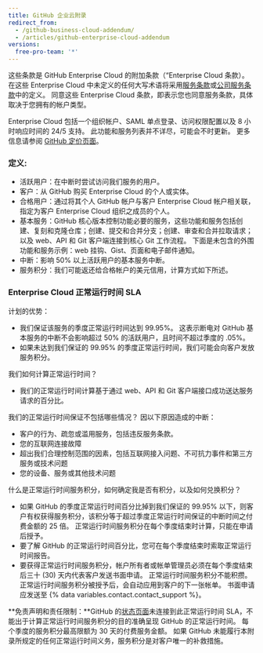 ```yaml
---
title: GitHub 企业云附录
redirect_from:
  - /github-business-cloud-addendum/
  - /articles/github-enterprise-cloud-addendum
versions:
  free-pro-team: '*'
---
```


这些条款是 GitHub Enterprise Cloud 的附加条款（“Enterprise Cloud 条款）。 在这些 Enterprise Cloud 中未定义的任何大写术语将采用[服务条款](/articles/github-terms-of-service/)或[公司服务条款](/articles/github-corporate-terms-of-service/)中的定义。 同意这些 Enterprise Cloud 条款，即表示您也同意服务条款，具体取决于您拥有的帐户类型。

Enterprise Cloud 包括一个组织帐户、SAML 单点登录、访问权限配置以及 8 小时响应时间的 24/5 支持。 此功能和服务列表并不详尽，可能会不时更新。 更多信息请参阅 [GitHub 定价页面](https://github.com/pricing)。

### 定义:
- 活跃用户：在中断时尝试访问我们服务的用户。
- 客户：从 GitHub 购买 Enterprise Cloud 的个人或实体。
- 合格用户：通过将其个人 GitHub 帐户与客户 Enterprise Cloud 帐户相关联，指定为客户 Enterprise Cloud 组织之成员的个人。
- 基本服务：GitHub 核心版本控制功能必要的服务，这些功能和服务包括创建、复刻和克隆仓库；创建、提交和合并分支；创建、审查和合并拉取请求；以及 web、API 和 Git 客户端连接到核心 Git 工作流程。 下面是未包含的外围功能和服务示例：web 挂钩、Gist、页面和电子邮件通知。
- 中断：影响 50% 以上活跃用户的基本服务中断。
- 服务积分：我们可能返还给合格帐户的美元信用，计算方式如下所述。

### Enterprise Cloud 正常运行时间 SLA

计划的优势：
- 我们保证该服务的季度正常运行时间达到 99.95%。 这表示断电对 GitHub 基本服务的中断不会影响超过 50% 的活跃用户，且时间不超过季度的 .05%。
- 如果未达到我们保证的 99.95% 的季度正常运行时间，我们可能会向客户发放服务积分。

我们如何计算正常运行时间？
- 我们的正常运行时间计算基于通过 web、API 和 Git 客户端接口成功送达服务请求的百分比。

我们的正常运行时间保证不包括哪些情况？ 因以下原因造成的中断：
- 客户的行为、疏忽或滥用服务，包括违反服务条款。
- 您的互联网连接故障
- 超出我们合理控制范围的因素，包括互联网接入问题、不可抗力事件和第三方服务或技术问题
- 您的设备、服务或其他技术问题

什么是正常运行时间服务积分，如何确定我是否有积分，以及如何兑换积分？
- 如果 GitHub 的季度正常运行时间百分比掉到我们保证的 99.95% 以下，则客户有权获得服务积分，该积分等于超过季度正常运行时间保证的中断时间之付费金额的 25 倍。 正常运行时间服务积分在每个季度结束时计算，只能在申请后授予。
- 要了解 GitHub 的正常运行时间百分比，您可在每个季度结束时索取正常运行时间报告。
- 要获得正常运行时间服务积分，帐户所有者或帐单管理员必须在每个季度结束后三十 (30) 天内代表客户发送书面申请。 正常运行时间服务积分不能积攒。 正常运行时间服务积分被授予后，会自动应用到客户的下一张帐单。 书面申请应发送至 {% data variables.contact.contact_support %}。

**免责声明和责任限制：**GitHub 的[状态页面](https://www.githubstatus.com/)未连接到此正常运行时间 SLA，不能出于计算正常运行时间服务积分的目的准确呈现 GitHub 的正常运行时间。 每个季度的服务积分最高限额为 30 天的付费服务金额。 如果 GitHub 未能履行本附录所规定的任何正常运行时间义务，服务积分是对客户唯一的补救措施。
